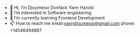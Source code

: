 - 👋 Hi, I’m Djoumessi Donfack Yann Harold
- 👀 I’m interested in Software engineering
- 🌱 I’m currently learning Frontend Development
- 📫 How to reach me email:yanndjoumessi@gmail.com phone: +14046494887

<!---
Dharld/Dharld is a ✨ special ✨ repository because its `README.md` (this file) appears on your GitHub profile.
You can click the Preview link to take a look at your changes.
--->
